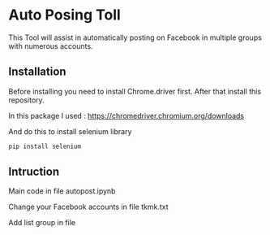# Auto Posing Toll 

This Tool will assist in automatically posting on Facebook in multiple groups with numerous accounts.

## Installation

Before installing you need to install Chrome.driver first. After that install this repository.

In this package I used : 
https://chromedriver.chromium.org/downloads

And do this to install selenium library 

```bash
pip install selenium 
```

## Intruction

Main code in file autopost.ipynb

Change your Facebook accounts in file tkmk.txt 

Add list group in file 
